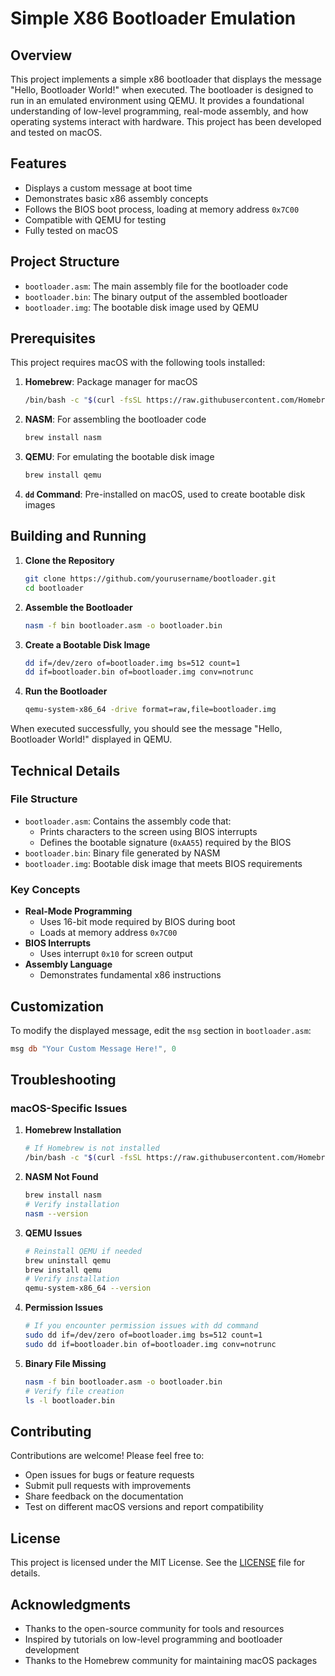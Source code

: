 # Simple X86 Bootloader Emulation

## Overview

This project implements a simple x86 bootloader that displays the message "Hello, Bootloader World!" when executed. The bootloader is designed to run in an emulated environment using QEMU. It provides a foundational understanding of low-level programming, real-mode assembly, and how operating systems interact with hardware. This project has been developed and tested on macOS.

## Features

- Displays a custom message at boot time
- Demonstrates basic x86 assembly concepts
- Follows the BIOS boot process, loading at memory address `0x7C00`
- Compatible with QEMU for testing
- Fully tested on macOS

## Project Structure

- `bootloader.asm`: The main assembly file for the bootloader code
- `bootloader.bin`: The binary output of the assembled bootloader
- `bootloader.img`: The bootable disk image used by QEMU

## Prerequisites

This project requires macOS with the following tools installed:

1. **Homebrew**: Package manager for macOS
   ```bash
   /bin/bash -c "$(curl -fsSL https://raw.githubusercontent.com/Homebrew/install/HEAD/install.sh)"
   ```

2. **NASM**: For assembling the bootloader code
   ```bash
   brew install nasm
   ```

3. **QEMU**: For emulating the bootable disk image
   ```bash
   brew install qemu
   ```

4. **`dd` Command**: Pre-installed on macOS, used to create bootable disk images

## Building and Running

1. **Clone the Repository**
   ```bash
   git clone https://github.com/yourusername/bootloader.git
   cd bootloader
   ```

2. **Assemble the Bootloader**
   ```bash
   nasm -f bin bootloader.asm -o bootloader.bin
   ```

3. **Create a Bootable Disk Image**
   ```bash
   dd if=/dev/zero of=bootloader.img bs=512 count=1
   dd if=bootloader.bin of=bootloader.img conv=notrunc
   ```

4. **Run the Bootloader**
   ```bash
   qemu-system-x86_64 -drive format=raw,file=bootloader.img
   ```

When executed successfully, you should see the message "Hello, Bootloader World!" displayed in QEMU.

## Technical Details

### File Structure

- `bootloader.asm`: Contains the assembly code that:
  - Prints characters to the screen using BIOS interrupts
  - Defines the bootable signature (`0xAA55`) required by the BIOS
- `bootloader.bin`: Binary file generated by NASM
- `bootloader.img`: Bootable disk image that meets BIOS requirements

### Key Concepts

- **Real-Mode Programming**
  - Uses 16-bit mode required by BIOS during boot
  - Loads at memory address `0x7C00`
- **BIOS Interrupts**
  - Uses interrupt `0x10` for screen output
- **Assembly Language**
  - Demonstrates fundamental x86 instructions

## Customization

To modify the displayed message, edit the `msg` section in `bootloader.asm`:

```asm
msg db "Your Custom Message Here!", 0
```

## Troubleshooting

### macOS-Specific Issues

1. **Homebrew Installation**
   ```bash
   # If Homebrew is not installed
   /bin/bash -c "$(curl -fsSL https://raw.githubusercontent.com/Homebrew/install/HEAD/install.sh)"
   ```

2. **NASM Not Found**
   ```bash
   brew install nasm
   # Verify installation
   nasm --version
   ```

3. **QEMU Issues**
   ```bash
   # Reinstall QEMU if needed
   brew uninstall qemu
   brew install qemu
   # Verify installation
   qemu-system-x86_64 --version
   ```

4. **Permission Issues**
   ```bash
   # If you encounter permission issues with dd command
   sudo dd if=/dev/zero of=bootloader.img bs=512 count=1
   sudo dd if=bootloader.bin of=bootloader.img conv=notrunc
   ```

5. **Binary File Missing**
   ```bash
   nasm -f bin bootloader.asm -o bootloader.bin
   # Verify file creation
   ls -l bootloader.bin
   ```

## Contributing

Contributions are welcome! Please feel free to:

- Open issues for bugs or feature requests
- Submit pull requests with improvements
- Share feedback on the documentation
- Test on different macOS versions and report compatibility

## License

This project is licensed under the MIT License. See the [LICENSE](LICENSE) file for details.

## Acknowledgments

- Thanks to the open-source community for tools and resources
- Inspired by tutorials on low-level programming and bootloader development
- Thanks to the Homebrew community for maintaining macOS packages
